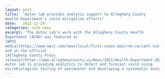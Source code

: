 ```yaml
---
layout: post
title:  "Auton lab provides analytic support to Allegheny County
Health Department's covid mitigation efforts"
date:   2021-12-29 
categories: site news
excerpt: "The Auton Lab's work with the Allegheny County Health
Department (ACHD) was featured at 
[WPXI
media](https://www.wpxi.com/news/local/first-cases-omicron-variant-confirmed-allegheny-county/BISIEOOECZBVLFCCAT2TGJJOYE/)
and in the official
[Allegheny County Press
release](https://www.alleghenycounty.us/News/2021/Health-Department-2021/6442476578.aspx). The
Auton lab is providing analytics to detect and forecast covid using
microbiological testing of wastewater and developing a systematic analysis capability that this local public health office will use in daily practice." 
---
```




